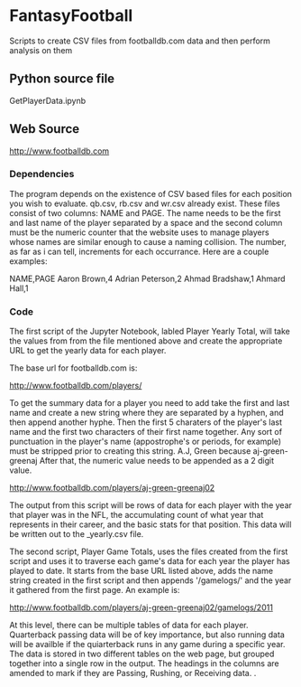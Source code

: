 # FantasyFootball  #
Scripts to create CSV files from footballdb.com data and then perform analysis on them
## Python source file
GetPlayerData.ipynb

## Web Source  ##
http://www.footballdb.com

### Dependencies  ###

The program depends on the existence of CSV based files for each position you wish to evaluate.  qb.csv, rb.csv and wr.csv already exist.  These files consist of two columns:  NAME and PAGE.  The name needs to be the first and last name of the player separated by a space and the second column must be the numeric counter that the website uses to manage players whose names are similar enough to cause a naming collision.  The number, as far as i can tell, increments for each occurrance.  Here are a couple examples:

NAME,PAGE
Aaron Brown,4
Adrian Peterson,2
Ahmad Bradshaw,1
Ahmard Hall,1

### Code  ###

The first script of the Jupyter Notebook, labled Player Yearly Total, will take the values from from the file mentioned above and create the appropriate URL to get the yearly data for each player.    

The base url for footballdb.com is:

http://www.footballdb.com/players/

To get the summary data for a player you need to add take the first and last name and create a new string where they are separated by a hyphen, and then append another hyphe.  Then the first 5 charaters of the player's last name and the first two characters of their first name together.  Any sort of punctuation in the player's name (appostrophe's or periods, for example) must be stripped prior to creating this string. A.J, Green because aj-green-greenaj  After that, the numeric value needs to be appended as a 2 digit value.  

http://www.footballdb.com/players/aj-green-greenaj02

The output from this script will be rows of data for each player with the year that player was in the NFL, the accumulating count of what year that represents in their career, and the basic stats for that position.  This data will be written out to the <position>_yearly.csv file.  

The second script, Player Game Totals, uses the files created from the first script and uses it to traverse each game's data for each year the player has played to date.  It starts from the base URL listed above, adds the name string created in the first script and then appends '/gamelogs/' and the year it gathered from the first page.  An example is:

http://www.footballdb.com/players/aj-green-greenaj02/gamelogs/2011

At this level, there can be multiple tables of data for each player.  Quarterback passing data will be of key importance, but also running data will be availble if the quiarterback runs in any game during a specific year.  The data is stored in two different tables on the web page, but grouped together into a single row in the output.  The headings in the columns are amended to mark if they are Passing, Rushing, or Receiving data.
.   
